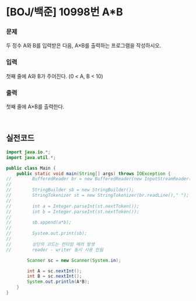 # [BOJ/백준] 10998번 A\*B

### 문제

두 정수 A와 B를 입력받은 다음, A×B를 출력하는 프로그램을 작성하시오.

### 입력

첫째 줄에 A와 B가 주어진다. (0 < A, B < 10)

### 출력

첫째 줄에 A×B를 출력한다.

<br>

## 실전코드

```java
import java.io.*;
import java.util.*;

public class Main {
    public static void main(String[] args) throws IOException {
//        BufferedReader br = new BufferedReader(new InputStreamReader(System.in));
//
//        StringBuilder sb = new StringBuilder();
//        StringTokenizer st = new StringTokenizer(br.readLine()," ");
//
//        int a = Integer.parseInt(st.nextToken());
//        int b = Integer.parseInt(st.nextToken());
//
//        sb.append(a*b);
//
//        System.out.print(sb);
//
//        상단의 코드는 런타임 에러 발생
//        reader - writer 동시 사용 안됨

        Scanner sc = new Scanner(System.in);

        int A = sc.nextInt();
        int B = sc.nextInt();
        System.out.println(A*B);
    }
}
```
